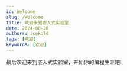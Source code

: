 ```yaml
---
id: Welcome
slug: /Welcome
title: 欢迎来到嵌入式实验室
date: 2024-08-20
authors: icekold
tags: [欢迎]
keywords: [欢迎]
---
```


最后欢迎来到嵌入式实验室，开始你的编程生涯吧!